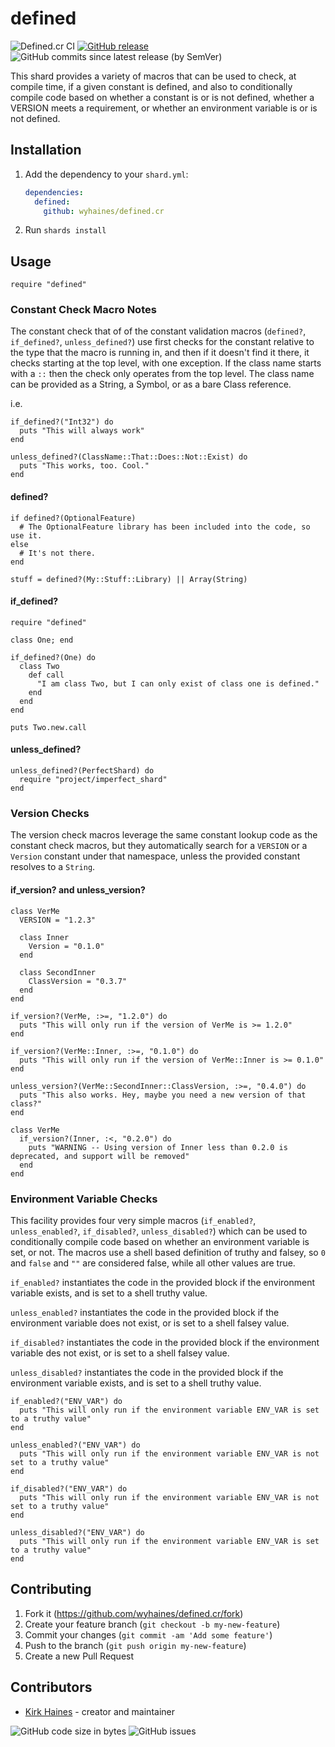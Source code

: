 # defined

![Defined.cr CI](https://img.shields.io/github/workflow/status/wyhaines/defined.cr/defined.cr%20CI?style=for-the-badge&logo=GitHub)
[![GitHub release](https://img.shields.io/github/release/wyhaines/defined.cr.svg?style=for-the-badge)](https://github.com/wyhaines/defined.cr/releases)
![GitHub commits since latest release (by SemVer)](https://img.shields.io/github/commits-since/wyhaines/defined.cr/latest?style=for-the-badge)

This shard provides a variety of macros that can be used to check, at compile time, if a
given constant is defined, and also to conditionally compile code based on whether a
constant is or is not defined, whether a VERSION meets a requirement, or whether an
environment variable is or is not defined.

## Installation

1. Add the dependency to your `shard.yml`:

   ```yaml
   dependencies:
     defined:
       github: wyhaines/defined.cr
   ```

2. Run `shards install`

## Usage

```crystal
require "defined"
```

### Constant Check Macro Notes

The constant check that of of the constant validation macros (`defined?`, `if_defined?`, `unless_defined?`) use first checks for the constant relative to the type that the macro is
running in, and then if it doesn't find it there, it checks starting at the top level, with
one exception. If the class name starts with a `::` then the check only operates from the
top level. The class name can be provided as a String, a Symbol, or as a bare Class reference.


i.e.

```crystal
if_defined?("Int32") do
  puts "This will always work"
end

unless_defined?(ClassName::That::Does::Not::Exist) do
  puts "This works, too. Cool."
end
```

#### defined?

```crystal
if defined?(OptionalFeature)
  # The OptionalFeature library has been included into the code, so use it.
else
  # It's not there.
end

stuff = defined?(My::Stuff::Library) || Array(String)
```

#### if_defined?

```crystal
require "defined"

class One; end

if_defined?(One) do
  class Two
    def call
      "I am class Two, but I can only exist of class one is defined."
    end
  end
end

puts Two.new.call
```

#### unless_defined?

```crystal
unless_defined?(PerfectShard) do
  require "project/imperfect_shard"
end
```

### Version Checks

The version check macros leverage the same constant lookup code as the constant check macros, but they automatically search for a `VERSION` or a `Version` constant under that namespace, unless the provided constant resolves to a `String`.

#### if_version? and unless_version?

```crystal
class VerMe
  VERSION = "1.2.3"

  class Inner
    Version = "0.1.0"
  end

  class SecondInner
    ClassVersion = "0.3.7"
  end
end

if_version?(VerMe, :>=, "1.2.0") do
  puts "This will only run if the version of VerMe is >= 1.2.0"
end

if_version?(VerMe::Inner, :>=, "0.1.0") do
  puts "This will only run if the version of VerMe::Inner is >= 0.1.0"
end

unless_version?(VerMe::SecondInner::ClassVersion, :>=, "0.4.0") do
  puts "This also works. Hey, maybe you need a new version of that class?"
end

class VerMe
  if_version?(Inner, :<, "0.2.0") do
    puts "WARNING -- Using version of Inner less than 0.2.0 is deprecated, and support will be removed"
  end
end
```

### Environment Variable Checks

This facility provides four very simple macros (`if_enabled?`, `unless_enabled?`, `if_disabled?`, `unless_disabled?`) which can be used to conditionally compile code based on whether an environment variable is set, or not. The macros use a shell based definition of truthy and falsey, so `0` and `false` and `""` are considered false, while all other values are true.

`if_enabled?` instantiates the code in the provided block if the environment variable exists, and is set to
a shell truthy value.

`unless_enabled?` instantiates the code in the provided block if the environment variable does not exist, or is set to a shell falsey value.

`if_disabled?` instantiates the code in the provided block if the environment variable des not exist, or is set to a shell falsey value.

`unless_disabled?` instantiates the code in the provided block if the environment variable exists, and is set to a shell truthy value.

```crystal
if_enabled?("ENV_VAR") do
  puts "This will only run if the environment variable ENV_VAR is set to a truthy value"
end

unless_enabled?("ENV_VAR") do
  puts "This will only run if the environment variable ENV_VAR is not set to a truthy value"
end

if_disabled?("ENV_VAR") do
  puts "This will only run if the environment variable ENV_VAR is not set to a truthy value"
end

unless_disabled?("ENV_VAR") do
  puts "This will only run if the environment variable ENV_VAR is set to a truthy value"
end
```

## Contributing

1. Fork it (<https://github.com/wyhaines/defined.cr/fork>)
2. Create your feature branch (`git checkout -b my-new-feature`)
3. Commit your changes (`git commit -am 'Add some feature'`)
4. Push to the branch (`git push origin my-new-feature`)
5. Create a new Pull Request

## Contributors

- [Kirk Haines](https://github.com/wyhaines) - creator and maintainer

![GitHub code size in bytes](https://img.shields.io/github/languages/code-size/wyhaines/defined.cr?style=for-the-badge)
![GitHub issues](https://img.shields.io/github/issues/wyhaines/defined.cr?style=for-the-badge)
